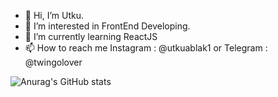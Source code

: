 - 👋 Hi, I’m Utku.
- 👀 I’m interested in FrontEnd Developing.
- 🌱 I’m currently learning ReactJS
- 📫 How to reach me Instagram : @utkuablak1 or Telegram : @twingolover

![Anurag's GitHub stats](https://github-readme-stats.vercel.app/api?username=ablakutku&show_icons=true&theme=transparent)
